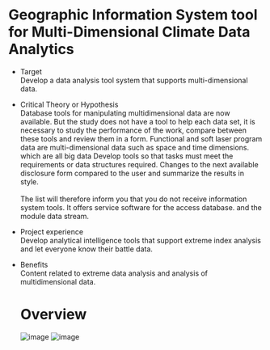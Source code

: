 # Geographic Information System tool for Multi-Dimensional Climate Data Analytics

- Target
<br>Develop a data analysis tool system that supports multi-dimensional data.</br>

- Critical Theory or Hypothesis
<br>Database tools for manipulating multidimensional data are now available. But the study does not have a tool to help each data set, it is necessary to study the performance of the work, compare between these tools and review them in a form. Functional and soft laser program data are multi-dimensional data such as space and time dimensions. which are all big data Develop tools so that tasks must meet the requirements or data structures required. Changes to the next available disclosure form compared to the user and summarize the results in style.</br>
<br>The list will therefore inform you that you do not receive information system tools. It offers service software for the access database. and the module data stream.</br>

- Project experience
<br>Develop analytical intelligence tools that support extreme index analysis and let everyone know their battle data.</br>

- Benefits
<br>Content related to extreme data analysis and analysis of multidimensional data.</br>
  
  # Overview
  ![image](https://user-images.githubusercontent.com/69310175/214515498-7a9e26fe-839c-47da-b92d-e917dda8c98e.png)
  ![image](https://user-images.githubusercontent.com/69310175/214515588-36ce0f7c-114d-4d3c-861b-aeecb153f497.png)
